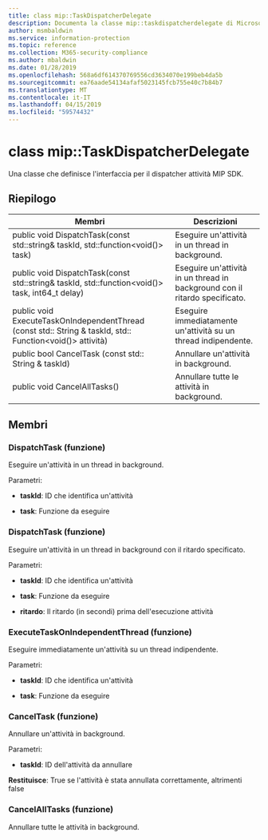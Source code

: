 ```yaml
---
title: class mip::TaskDispatcherDelegate
description: Documenta la classe mip::taskdispatcherdelegate di Microsoft Information Protection (MIP) SDK.
author: msmbaldwin
ms.service: information-protection
ms.topic: reference
ms.collection: M365-security-compliance
ms.author: mbaldwin
ms.date: 01/28/2019
ms.openlocfilehash: 568a6df614370769556cd3634070e199beb4da5b
ms.sourcegitcommit: ea76aade54134afaf5023145fcb755e40c7b84b7
ms.translationtype: MT
ms.contentlocale: it-IT
ms.lasthandoff: 04/15/2019
ms.locfileid: "59574432"
---
```

# <a name="class-miptaskdispatcherdelegate"></a>class mip::TaskDispatcherDelegate 
Una classe che definisce l'interfaccia per il dispatcher attività MIP SDK.
  
## <a name="summary"></a>Riepilogo
 Membri                        | Descrizioni                                
--------------------------------|---------------------------------------------
public void DispatchTask(const std::string& taskId, std::function\<void()\> task)  |  Eseguire un'attività in un thread in background.
public void DispatchTask(const std::string& taskId, std::function\<void()\> task, int64_t delay)  |  Eseguire un'attività in un thread in background con il ritardo specificato.
public void ExecuteTaskOnIndependentThread (const std:: String & taskId, std:: Function\<void()\> attività)  |  Eseguire immediatamente un'attività su un thread indipendente.
public bool CancelTask (const std:: String & taskId)  |  Annullare un'attività in background.
public void CancelAllTasks()  |  Annullare tutte le attività in background.
  
## <a name="members"></a>Membri
  
### <a name="dispatchtask-function"></a>DispatchTask (funzione)
Eseguire un'attività in un thread in background.

Parametri:  
* **taskId**: ID che identifica un'attività 


* **task**: Funzione da eseguire


  
### <a name="dispatchtask-function"></a>DispatchTask (funzione)
Eseguire un'attività in un thread in background con il ritardo specificato.

Parametri:  
* **taskId**: ID che identifica un'attività 


* **task**: Funzione da eseguire 


* **ritardo**: Il ritardo (in secondi) prima dell'esecuzione attività


  
### <a name="executetaskonindependentthread-function"></a>ExecuteTaskOnIndependentThread (funzione)
Eseguire immediatamente un'attività su un thread indipendente.

Parametri:  
* **taskId**: ID che identifica un'attività 


* **task**: Funzione da eseguire


  
### <a name="canceltask-function"></a>CancelTask (funzione)
Annullare un'attività in background.

Parametri:  
* **taskId**: ID dell'attività da annullare



  
**Restituisce**: True se l'attività è stata annullata correttamente, altrimenti false
  
### <a name="cancelalltasks-function"></a>CancelAllTasks (funzione)
Annullare tutte le attività in background.
